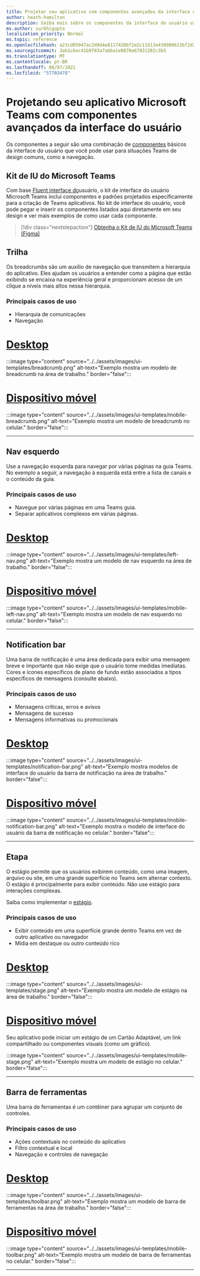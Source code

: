 ```yaml
---
title: Projetar seu aplicativo com componentes avançados da interface do usuário
author: heath-hamilton
description: Saiba mais sobre os componentes da interface do usuário usados em Teams .
ms.author: surbhigupta
localization_priority: Normal
ms.topic: reference
ms.openlocfilehash: a23cd05947ac2d9d4e8117420bf2e2c11613e430989613bf2d267e5c892bf39c
ms.sourcegitcommit: 3ab1cbec41b9783a7abba1e0870a67831282c3b5
ms.translationtype: MT
ms.contentlocale: pt-BR
ms.lasthandoff: 08/07/2021
ms.locfileid: "57703478"
---
```

# <a name="designing-your-microsoft-teams-app-with-advanced-ui-components"></a>Projetando seu aplicativo Microsoft Teams com componentes avançados da interface do usuário

Os componentes a seguir são uma combinação de [componentes](~/concepts/design/design-teams-app-basic-ui-components.md) básicos da interface do usuário que você pode usar para situações Teams de design comuns, como a navegação.

## <a name="microsoft-teams-ui-kit"></a>Kit de IU do Microsoft Teams

Com base <a href="https://fluentsite.z22.web.core.windows.net/" target="_blank">Fluent interface do</a>usuário, o kit de interface do usuário Microsoft Teams inclui componentes e padrões projetados especificamente para a criação de Teams aplicativos. No kit de interface do usuário, você pode pegar e inserir os componentes listados aqui diretamente em seu design e ver mais exemplos de como usar cada componente.

> [!div class="nextstepaction"]
> [Obtenha o Kit de IU do Microsoft Teams (Figma)](https://www.figma.com/community/file/916836509871353159)

## <a name="breadcrumb"></a>Trilha

Os breadcrumbs são um auxílio de navegação que transmitem a hierarquia do aplicativo. Eles ajudam os usuários a entender como a página que estão exibindo se encaixa na experiência geral e proporcionam acesso de um clique a níveis mais altos nessa hierarquia.

### <a name="top-use-cases"></a>Principais casos de uso

* Hierarquia de comunicações
* Navegação

# <a name="desktop"></a>[Desktop](#tab/desktop)

:::image type="content" source="../../assets/images/ui-templates/breadcrumb.png" alt-text="Exemplo mostra um modelo de breadcrumb na área de trabalho." border="false":::

# <a name="mobile"></a>[Dispositivo móvel](#tab/mobile)

:::image type="content" source="../../assets/images/ui-templates/mobile-breadcrumb.png" alt-text="Exemplo mostra um modelo de breadcrumb no celular." border="false":::

---

## <a name="left-nav"></a>Nav esquerdo

Use a navegação esquerda para navegar por várias páginas na guia Teams. No exemplo a seguir, a navegação à esquerda está entre a lista de canais e o conteúdo da guia.

### <a name="top-use-cases"></a>Principais casos de uso

* Navegue por várias páginas em uma Teams guia.
* Separar aplicativos complexos em várias páginas.

# <a name="desktop"></a>[Desktop](#tab/desktop)

:::image type="content" source="../../assets/images/ui-templates/left-nav.png" alt-text="Exemplo mostra um modelo de nav esquerdo na área de trabalho." border="false":::

# <a name="mobile"></a>[Dispositivo móvel](#tab/mobile)

:::image type="content" source="../../assets/images/ui-templates/mobile-left-nav.png" alt-text="Exemplo mostra um modelo de nav esquerdo no celular." border="false":::

---

## <a name="notification-bar"></a>Notification bar

Uma barra de notificação é uma área dedicada para exibir uma mensagem breve e importante que não exige que o usuário tome medidas imediatas. Cores e ícones específicos de plano de fundo estão associados a tipos específicos de mensagens (consulte abaixo).

### <a name="top-use-cases"></a>Principais casos de uso

* Mensagens críticas, erros e avisos
* Mensagens de sucesso
* Mensagens informativas ou promocionais

# <a name="desktop"></a>[Desktop](#tab/desktop)

:::image type="content" source="../../assets/images/ui-templates/notification-bar.png" alt-text="Exemplo mostra modelos de interface do usuário da barra de notificação na área de trabalho." border="false":::

# <a name="mobile"></a>[Dispositivo móvel](#tab/mobile)

:::image type="content" source="../../assets/images/ui-templates/mobile-notification-bar.png" alt-text="Exemplo mostra o modelo de interface do usuário da barra de notificação no celular." border="false":::

---

## <a name="stage"></a>Etapa

O estágio permite que os usuários exibirem conteúdo, como uma imagem, arquivo ou site, em uma grande superfície no Teams sem alternar contexto. O estágio é principalmente para exibir conteúdo. Não use estágio para interações complexas.

Saiba como implementar o [estágio](~/tabs/tabs-link-unfurling.md).

### <a name="top-use-cases"></a>Principais casos de uso

* Exibir conteúdo em uma superfície grande dentro Teams em vez de outro aplicativo ou navegador
* Mídia em destaque ou outro conteúdo rico

# <a name="desktop"></a>[Desktop](#tab/desktop)

:::image type="content" source="../../assets/images/ui-templates/stage.png" alt-text="Exemplo mostra um modelo de estágio na área de trabalho." border="false":::

# <a name="mobile"></a>[Dispositivo móvel](#tab/mobile)

Seu aplicativo pode iniciar um estágio de um Cartão Adaptável, um link compartilhado ou componentes visuais (como um gráfico).

:::image type="content" source="../../assets/images/ui-templates/mobile-stage.png" alt-text="Exemplo mostra um modelo de estágio no celular." border="false":::

---

## <a name="toolbar"></a>Barra de ferramentas

Uma barra de ferramentas é um contêiner para agrupar um conjunto de controles.

### <a name="top-use-cases"></a>Principais casos de uso

* Ações contextuais no conteúdo do aplicativo
* Filtro contextual e local
* Navegação e controles de navegação

# <a name="desktop"></a>[Desktop](#tab/desktop)

:::image type="content" source="../../assets/images/ui-templates/toolbar.png" alt-text="Exemplo mostra um modelo de barra de ferramentas na área de trabalho." border="false":::

# <a name="mobile"></a>[Dispositivo móvel](#tab/mobile)

:::image type="content" source="../../assets/images/ui-templates/mobile-toolbar.png" alt-text="Exemplo mostra um modelo de barra de ferramentas no celular." border="false":::

---
